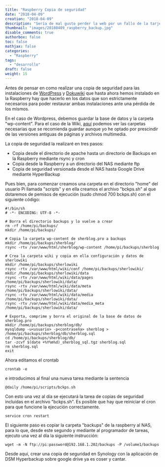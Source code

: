 ```yaml
---
title: "Raspberry Copia de seguridad"
date: "2018-04-09"
creation: "2018-04-09"
description: "Sería de mal gusto perder la web por un fallo de la tarjeta sd."
thumbnail: "images/20180409_raspberry_backup.jpg"
disable_comments: true
authorbox: false
toc: false
mathjax: false
categories:
  - "Raspberry"
tags:
  - "desarrollo"
draft: false
weight: 15
---
```

Antes de pensar en como realizar una copia de seguridad para las instalaciones de [WordPress](http://es.wordpress.org) y [Dokuwiki](https://www.dokuwiki.org) que hasta ahora hemos instalado en la Raspberry hay que hacerlo en los datos que son estrictamente necesarios para poder restaurar ambas instalaciones ante una pérdida de los mismos.

En el caso de Wordpress, debemos guardar la base de datos y la carpeta "wp-content".  Para el caso de la Wiki, [aquí](https://www.dokuwiki.org/faq:backup) podemos ver las carpetas necesarias que se recomienda guardar aunque yo he optado por prescindir de las versiones antiguas de páginas y archivos multimedia.

La copia de seguridad la realizaré en tres pasos:
  - Copia desde el directorio de apache hasta un directorio de Backups en la Raspberry mediante rsync y cron
  - Copia desde la Raspberry a un directorio del NAS mediante ftp
  - Copia de seguridad versionada desde el NAS hasta Google Drive mediante HyperBackup

Pues bien, para comenzar creamos una carpeta en el directorio "home" del usuario Pi llamada "scripts" y en ella creamos el archivo "bckps.sh" al que dotaremos de pemisos de ejecución (sudo chmod 700 bckps.sh) con el siguiente código:

```
#!/bin/sh
# -*- ENCODING: UTF-8 -*-

# Borra el directorio backups y lo vuelve a crear
rm -rf /home/pi/backups/
mkdir /home/pi/backups/

# Copia la carpeta wp-content de sherblog.pro a backups
mkdir /home/pi/backups/sherblog/
rsync -rtv /var/www/html/sherblog/wp-content /home/pi/backups/sherblog

# Crea la carpeta wiki y copia en ella configuración y datos de sherlowiki
mkdir /home/pi/backups/sherlowiki
rsync -rtv /var/www/html/wiki/conf /home/pi/backups/sherlowiki/
mkdir /home/pi/backups/sherlowiki/data
rsync -rtv /var/www/html/wiki/data/pages /home/pi/backups/sherlowiki/data/
rsync -rtv /var/www/html/wiki/data/meta /home/pi/backups/sherlowiki/data/
rsync -rtv /var/www/html/wiki/data/media /home/pi/backups/sherlowiki/data/
rsync -rtv /var/www/html/wiki/data/media_meta /home/pi/backups/sherlowiki/data/

# Exporta, comprime y borra el original de la base de datos de sherblog.pro
mkdir /home/pi/backups/sherblog/db/
mysqldump -u<usuario> -p<contraseña> sherblog > /home/pi/backups/sherblog/db/sherblog.sql
cd /home/pi/backups/sherblog/db/
tar -zcvf $(date +%Y%m%d)_sherblog_sql.tgz sherblog.sql
rm sherblog.sql
exit
```

Ahora editamos el crontab

```
crontab -e
```

e introducimos al final una nueva tarea mediante la sentencia


```
@daily /home/pi/scripts/bckps.sh
```


Con esto una vez al día se ejecutará la tarea de copias de seguridad incluidas en el archivo "bckps.sh".  Es posible que hay que reiniciar el cron para que funcione la ejecución correctamente.

```
service cron restart
```

El siguiente paso es copiar la carpeta "backups" de la raspberry al NAS, para lo que, desde este segundo y mediante al programador de tareas, ejecuto una vez al día la siguiente instrucción:

```
wget -m -N ftp://pi:password@192.168.1.202/backups -P /volume1/backups
```

Desde aquí, crear una copia de seguridad en Synology con la aplicación de DSM Hyperbackup sobre google drive ya es coser y cantar.
